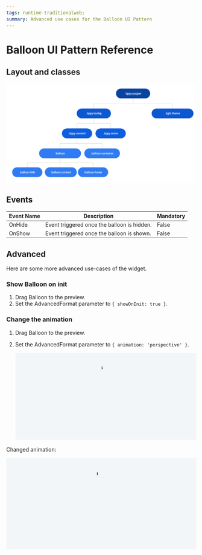```yaml
---
tags: runtime-traditionalweb; 
summary: Advanced use cases for the Balloon UI Pattern
---
```


# Balloon UI Pattern Reference

## Layout and classes

![](<images/balloon-image-2.png>)

## Events

| **Event Name** |  **Description** |  **Mandatory**  |
| ---|---|--- |  
| OnHide | Event triggered once the balloon is hidden.  |  False  |
| OnShow | Event triggered once the balloon is shown.  |  False  |

## Advanced

Here are some more advanced use-cases of the widget.

### Show Balloon on init

1. Drag Balloon to the preview.
1. Set the AdvancedFormat parameter to `{ showOnInit: true }`.

### Change the animation

1. Drag Balloon to the preview.

1. Set the AdvancedFormat parameter to `{ animation: 'perspective' }`.

    ![](<images/balloon-gif-1.gif>)

Changed animation:

![](<images/balloon-gif-2.gif>)
